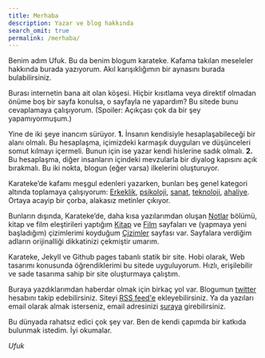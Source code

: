 ```yaml
---
title: Merhaba
description: Yazar ve blog hakkında
search_omit: true
permalink: /merhaba/
---
```

        
Benim adım Ufuk. Bu da benim blogum karateke. Kafama takılan meseleler hakkında burada yazıyorum. Akıl karışıklığımın bir aynasını burada bulabilirsiniz.

Burası internetin bana ait olan köşesi. Hiçbir kısıtlama veya direktif olmadan önüme boş bir sayfa konulsa, o sayfayla ne yapardım? Bu sitede bunu cevaplamaya çalışıyorum. (Spoiler: Açıkçası çok da bir şey yapamıyormuşum.) 

Yine de iki şeye inancım sürüyor. __1.__ İnsanın kendisiyle hesaplaşabileceği bir alanı olmalı. Bu hesaplaşma, içimizdeki karmaşık duyguları ve düşünceleri somut kılmayı içermeli. Bunun için ise yazar kendi hislerine sadık olmalı. __2.__ Bu hesaplaşma, diğer insanların içindeki mevzularla bir diyalog kapısını açık bırakmalı. Bu iki nokta, blogun (eğer varsa) ilkelerini oluşturuyor. 

Karateke’de kafamı meşgul edenleri yazarken, bunları beş genel kategori altında toplamaya çalışıyorum: [Erkeklik](/erkeklik/), [psikoloji](/psikoloji/), [sanat](/sanat/), [teknoloji](/teknoloji/), [ahaliye](/ahaliye/). Ortaya acayip bir çorba, alakasız metinler çıkıyor. 

Bunların dışında, Karateke’de, daha kısa yazılarımdan oluşan [Notlar](/notlar/) bölümü, kitap ve film eleştirileri yaptığım [Kitap](/kitaplar/) ve [Film](/filmler/) sayfaları ve (yapmaya yeni başladığım) çizimlerimi koyduğum [Çizimler](/cizimler/) sayfası var. Sayfalara verdiğim adların orijinalliği dikkatinizi çekmiştir umarım. 

Karateke, Jekyll ve Github pages tabanlı statik bir site. Hobi olarak, Web tasarımı konusunda öğrendiklerimi bu sitede uyguluyorum. Hızlı, erişilebilir ve sade tasarıma sahip bir site oluşturmaya çalıştım. 

Buraya yazdıklarımdan haberdar olmak için birkaç yol var. Blogumun [twitter](https://twitter.com/Karateke19) hesabını takip edebilirsiniz. Siteyi [RSS feed'e](/feed.xml) ekleyebilirsiniz. Ya da yazıları email olarak almak isterseniz, email adresinizi [şuraya](/#subscription) girebilirsiniz.

Bu dünyada rahatsız edici çok şey var. Ben de kendi çapımda bir katkıda bulunmak istedim. İyi okumalar. 

_Ufuk_ 
